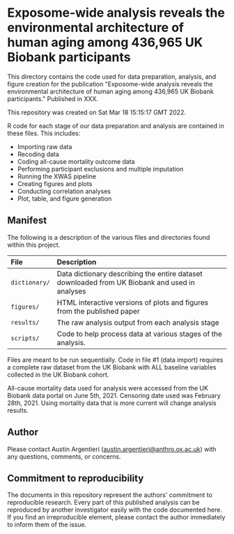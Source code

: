 # Exposome-wide analysis reveals the environmental architecture of human aging among 436,965 UK Biobank participants

This directory contains the code used for data preparation, analysis, and figure creation for the publication "Exposome-wide analysis reveals the environmental architecture of human aging among 436,965 UK Biobank participants." Published in XXX. 

This repository was created on Sat Mar 18 15:15:17 GMT 2022.

R code for each stage of our data preparation and analysis are contained in these files. This includes:  
* Importing raw data
* Recoding data
* Coding all-cause mortality outcome data
* Performing participant exclusions and multiple imputation
* Running the XWAS pipeline
* Creating figures and plots
* Conducting correlation analyses
* Plot, table, and figure generation

Manifest
--------

The following is a description of the various files and directories found within this project.

|File         |Description                                                                                         |
|:------------|:---------------------------------------------------------------------------------------------------|
|`dictionary/`|Data dictionary describing the entire dataset downloaded from UK Biobank and used in analyses       |
|`figures/`   |HTML interactive versions of plots and figures from the published paper                             |
|`results/`   |The raw analysis output from each analysis stage                                                    |
|`scripts/`   |Code to help process data at various stages of the analysis.                                        

Files are meant to be run sequentially. Code in file #1 (data import) requires a complete raw dataset from the UK Biobank with ALL baseline variables collected in the UK Biobank cohort.   
  
All-cause mortality data used for analysis were  accessed from the UK Biobank data portal on June 5th, 2021. Censoring date used was February 28th, 2021. Using mortality data that is more current will change analysis results.

Author
------

Please contact Austin Argentieri (austin.argentieri@anthro.ox.ac.uk) with any questions, comments, or concerns.


Commitment to reproducibility
-----------------------------

The documents in this repository represent the authors' commitment to reproducible research.  Every part of this published analysis can be reproduced by another investigator easily with the code documented here.  If you find an irreproducible element, please contact the author immediately to inform them of the issue.
